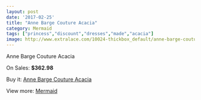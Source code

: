 ```yaml
---
layout: post
date: '2017-02-25'
title: "Anne Barge Couture Acacia"
category: Mermaid
tags: ["princess","discount","dresses","made","acacia"]
image: http://www.extralace.com/10024-thickbox_default/anne-barge-couture-acacia.jpg
---
```

Anne Barge Couture Acacia

On Sales: **$362.98**
<a href="https://www.extralace.com/mermaid/4732-anne-barge-couture-acacia.html"><amp-img layout="responsive" width="600" height="600" src="//www.extralace.com/10024-thickbox_default/anne-barge-couture-acacia.jpg" alt="Anne Barge Couture Acacia 0" /></a>
<a href="https://www.extralace.com/mermaid/4732-anne-barge-couture-acacia.html"><amp-img layout="responsive" width="600" height="600" src="//www.extralace.com/10026-thickbox_default/anne-barge-couture-acacia.jpg" alt="Anne Barge Couture Acacia 1" /></a>
<a href="https://www.extralace.com/mermaid/4732-anne-barge-couture-acacia.html"><amp-img layout="responsive" width="600" height="600" src="//www.extralace.com/10025-thickbox_default/anne-barge-couture-acacia.jpg" alt="Anne Barge Couture Acacia 2" /></a>

Buy it: [Anne Barge Couture Acacia](https://www.extralace.com/mermaid/4732-anne-barge-couture-acacia.html "Anne Barge Couture Acacia")

View more: [Mermaid](https://www.extralace.com/5-mermaid "Mermaid")